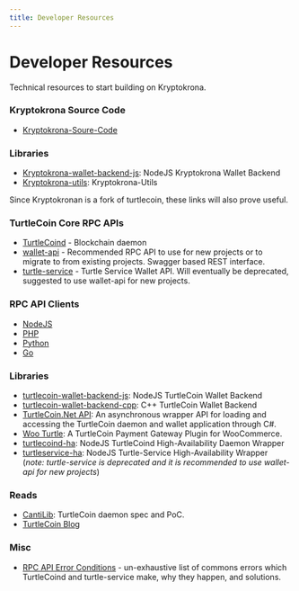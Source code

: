 ```yaml
---
title: Developer Resources
---
```


# Developer Resources

Technical resources to start building on Kryptokrona.

### Kryptokrona Source Code

* [Kryptokrona-Soure-Code](https://github.com/kryptokrona/kryptokrona)

### Libraries

* [Kryptokrona-wallet-backend-js](https://github.com/kryptokrona/kryptokrona-wallet-backend-js): NodeJS Kryptokrona Wallet Backend
* [Kryptokrona-utils](https://github.com/kryptokrona/kryptokrona-utils): Kryptokrona-Utils

Since Kryptokronan is a fork of turtlecoin, these links will also prove useful.

### TurtleCoin Core RPC APIs

* [TurtleCoind](../docs/api/Daemon-JSON-RPC-API/) - Blockchain daemon
* [wallet-api](https://turtlecoin.github.io/wallet-api-docs/) - Recommended RPC API to use for new projects or to migrate to from existing projects. Swagger based REST interface.
* [turtle-service](../docs/api/Legacy-Wallet-RPC-API/) - Turtle Service Wallet API. Will eventually be deprecated, suggested to use wallet-api for new projects.

### RPC API Clients

* [NodeJS](https://www.npmjs.com/package/turtlecoin-rpc)
* [PHP](https://github.com/turtlecoin/turtlecoin-rpc-php)
* [Python](https://github.com/turtlecoin/turtlecoin-rpc-python)
* [Go](https://github.com/turtlecoin/turtlecoin-rpc-go)

### Libraries

* [turtlecoin-wallet-backend-js](https://github.com/turtlecoin/turtlecoin-wallet-backend-js): NodeJS TurtleCoin Wallet Backend
* [turtlecoin-wallet-backend-cpp](https://github.com/zpalmtree/turtlecoin-wallet-backend-cpp): C++ TurtleCoin Wallet Backend
* [TurtleCoin.Net API](https://github.com/turtlecoin/turtlecoin-walletd-csharp): An asynchronous wrapper API for loading and accessing the TurtleCoin daemon and wallet application through C#.
* [Woo Turtle](https://github.com/turtlecoin/woo-turtle): A TurtleCoin Payment Gateway Plugin for WooCommerce.
* [turtlecoind-ha](https://www.npmjs.com/package/turtlecoind-ha): NodeJS TurtleCoind High-Availability Daemon Wrapper
* [turtleservice-ha](https://www.npmjs.com/package/turtleservice-ha): NodeJS Turtle-Service High-Availability Wrapper\
  (_note: turtle-service is deprecated and it is recommended to use wallet-api for new projects_)

### Reads

* [CantiLib](https://github.com/turtlecoin/cs-turtlecoin): TurtleCoin daemon spec and PoC.
* [TurtleCoin Blog](https://blog.turtlecoin.lol)

### Misc

* [RPC API Error Conditions](../docs/api/RPC-API-Error-Conditions/) - un-exhaustive list of commons errors which TurtleCoind and turtle-service make, why they happen, and solutions.
